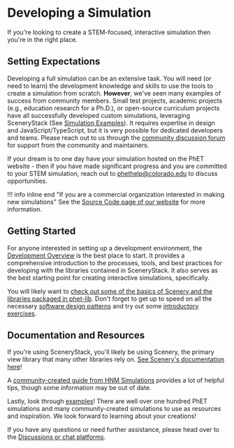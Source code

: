 # Developing a Simulation

If you're looking to create a STEM-focused, interactive simulation then you're in the right place.

## Setting Expectations

 Developing a full simulation can be an extensive task. You will need (or need to learn) the development knowledge and skills to use the tools to create a simulation from scratch. **However**, we've seen many examples of success from community members. Small test projects, academic projects (e.g., education research for a Ph.D.), or open-source curriculum projects have all successfully developed custom simulations, leveraging SceneryStack (See [Simulation Examples](../simulation-examples.md)). It requires expertise in design and JavaScript/TypeScript, but it is very possible for dedicated developers and teams. Please reach out to us through the [community discussion forum](https://github.com/orgs/scenerystack/discussions) for support from the community and maintainers.

If your dream is to one day have your simulation hosted on the PhET website - then if you have made significant progress and you are committed to your STEM simulation, reach out to [phethelp@colorado.edu](mailto:phethelp@colorado.edu) to discuss opportunities.

!!! info inline end "If you are a commercial organization interested in making new simulations"
    See the [Source Code page of our website](https://phet.colorado.edu/en/about/source-code) for more information.

## Getting Started

For anyone interested in setting up a development environment, the [Development Overview](../../info-sync/simulation-development-overview.md) is the best place to start. It provides a comprehensive introduction to the processes, tools, and best practices for developing with the libraries contained in SceneryStack. It also serves as the best starting point for creating interactive simulations, specifically.

You will likely want to [check out some of the basics of Scenery and the libraries packaged in phet-lib](../scenery.md). Don't forget to get up to speed on all the necessary [software design patterns](../../info-sync/phet-software-design-patterns.md) and try out some [introductory exercises](../../info-sync/scenerystack-exercises.md).

## Documentation and Resources

If you're using SceneryStack, you'll likely be using Scenery, the primary view library that many other libraries rely on. [See Scenery's documentation here](https://phetsims.github.io/scenery/doc/)!

A [community-created guide from HNM Simulations](https://nm.mathforcollege.com/nmsims/HNM%20Simulations%20Documentation/_book/) provides a lot of helpful tips, though some information may be out of date.

Lastly, look through [examples](../simulation-examples.md)! There are well over one hundred PhET simulations and many community-created simulations to use as resources and inspiration. We look forward to learning about your creations!

If you have any questions or need further assistance, please head over to the [Discussions or chat platforms](../../community.md).
